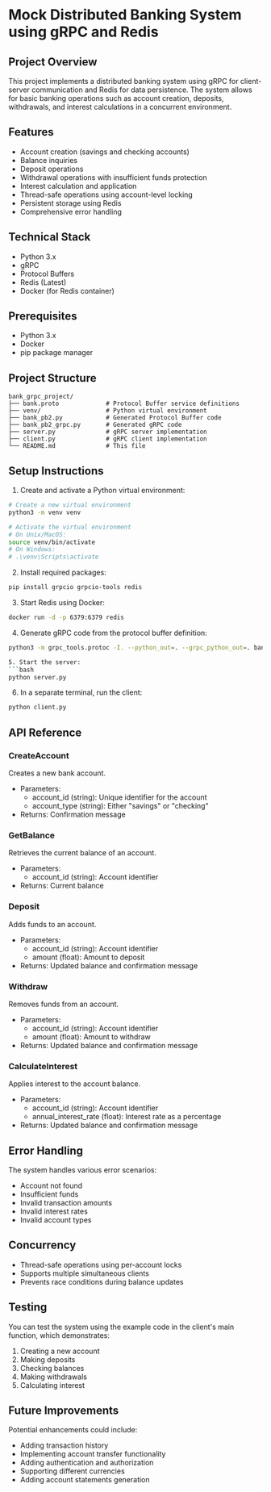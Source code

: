 # Mock Distributed Banking System using gRPC and Redis

## Project Overview
This project implements a distributed banking system using gRPC for client-server communication and Redis for data persistence. The system allows for basic banking operations such as account creation, deposits, withdrawals, and interest calculations in a concurrent environment.

## Features
- Account creation (savings and checking accounts)
- Balance inquiries
- Deposit operations
- Withdrawal operations with insufficient funds protection
- Interest calculation and application
- Thread-safe operations using account-level locking
- Persistent storage using Redis
- Comprehensive error handling

## Technical Stack
- Python 3.x
- gRPC
- Protocol Buffers
- Redis (Latest)
- Docker (for Redis container)

## Prerequisites
- Python 3.x
- Docker
- pip package manager

## Project Structure
```
bank_grpc_project/
├── bank.proto             # Protocol Buffer service definitions
├── venv/                  # Python virtual environment
├── bank_pb2.py            # Generated Protocol Buffer code
├── bank_pb2_grpc.py       # Generated gRPC code
├── server.py              # gRPC server implementation
├── client.py              # gRPC client implementation
└── README.md              # This file
```

## Setup Instructions

1. Create and activate a Python virtual environment:
```bash
# Create a new virtual environment
python3 -m venv venv

# Activate the virtual environment
# On Unix/MacOS:
source venv/bin/activate
# On Windows:
# .\venv\Scripts\activate
```

2. Install required packages:
```bash
pip install grpcio grpcio-tools redis
```

3. Start Redis using Docker:
```bash
docker run -d -p 6379:6379 redis
```

4. Generate gRPC code from the protocol buffer definition:
```bash
python3 -m grpc_tools.protoc -I. --python_out=. --grpc_python_out=. bank.proto```

5. Start the server:
```bash
python server.py
```

6. In a separate terminal, run the client:
```bash
python client.py
```

## API Reference

### CreateAccount
Creates a new bank account.
- Parameters:
  - account_id (string): Unique identifier for the account
  - account_type (string): Either "savings" or "checking"
- Returns: Confirmation message

### GetBalance
Retrieves the current balance of an account.
- Parameters:
  - account_id (string): Account identifier
- Returns: Current balance

### Deposit
Adds funds to an account.
- Parameters:
  - account_id (string): Account identifier
  - amount (float): Amount to deposit
- Returns: Updated balance and confirmation message

### Withdraw
Removes funds from an account.
- Parameters:
  - account_id (string): Account identifier
  - amount (float): Amount to withdraw
- Returns: Updated balance and confirmation message

### CalculateInterest
Applies interest to the account balance.
- Parameters:
  - account_id (string): Account identifier
  - annual_interest_rate (float): Interest rate as a percentage
- Returns: Updated balance and confirmation message

## Error Handling
The system handles various error scenarios:
- Account not found
- Insufficient funds
- Invalid transaction amounts
- Invalid interest rates
- Invalid account types

## Concurrency
- Thread-safe operations using per-account locks
- Supports multiple simultaneous clients
- Prevents race conditions during balance updates

## Testing
You can test the system using the example code in the client's main function, which demonstrates:
1. Creating a new account
2. Making deposits
3. Checking balances
4. Making withdrawals
5. Calculating interest

## Future Improvements
Potential enhancements could include:
- Adding transaction history
- Implementing account transfer functionality
- Adding authentication and authorization
- Supporting different currencies
- Adding account statements generation
